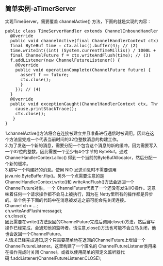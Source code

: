 ## 简单实例-aTimerServer

实现TimeServer，需要覆盖 channelActive() 方法，下面的就是实现的内容：<br>
<pre>
public class TimeServerHandler extends ChannelInboundHandlerAdapter {
  @Override
  public void channelActive(final ChannelHandlerContext ctx) { // (1)
  final ByteBuf time = ctx.alloc().buffer(4); // (2)
  time.writeInt((int) (System.currentTimeMillis() / 1000L + 2208988800L));
  final ChannelFuture f = ctx.writeAndFlush(time); // (3)
  f.addListener(new ChannelFutureListener() {
    @Override
    public void operationComplete(ChannelFuture future) {
      assert f == future;
      ctx.close();
      }
    }); // (4)
  } 
  @Override
  public void exceptionCaught(ChannelHandlerContext ctx, Throwable cause) {
    cause.printStackTrace();
    ctx.close();
   }
}
</pre>
1.channelActive()方法将会在连接被建立并且准备进行通信时被调用。因此在这个方法里完成一个代表当前时间的32位整数消息的构建工作。<br>
2.为了发送一个新的消息，需要分配一个包含这个消息的新的缓冲。因为需要写入一个32位的整数，因此需要一个至少有4个字节的 ByteBuf。通过
ChannelHandlerContext.alloc() 得到一个当前的ByteBufAllocator，然后分配一个新的缓冲。<br>
3.编写一个构建好的消息。使用 NIO 发送消息时不需要调用 java.nio.ByteBuffer.flip()。另外一个点需要注意的是 ChannelHandlerContext.write()和 writeAndFlush()方法会返回一个ChannelFuture对象，一个 ChannelFuture代表了一个还没有发生I/O操作。这意味着任何一个请求操作都不会马上被执行，因为在 Netty里所有的操作都是异步的。举个例子下面的代码中在消息被发送之前可能会先关闭连接。<br>
Channel ch = ...;<br>
ch.writeAndFlush(message);<br>
ch.close();<br>
因此需要在write()方法返回的ChannelFuture完成后调用close()方法，然后当写操作已经完成，会通知他的监听者。请注意,close()方法也可能不会立马关闭，他也会返回一个ChannelFuture。<br>
4.请求已经完成通知,这个只需要简单地在返回的ChannelFuture上增加一个ChannelFutureListener。这里构建了一个匿名的 ChannelFutureListener类用来
在操作完成时关闭 Channel。或者以使用简单的预定义监听器代码:f.addListener(ChannelFutureListener.CLOSE);<br>

